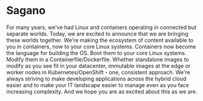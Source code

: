 # Sagano

For many years, we've had Linux and containers operating in connected but
separate worlds.  Today, we are excited to announce that we are bringing these
worlds together.  We're making the ecosystem of content available to you in
containers, now to your core Linux systems.  Containers now become the language
for building the OS.  Boot them to your core Linux systems.  Modify them in a
Containerfile/Dockerfile.  Whether standalone images to modify as you see fit in
your datacenter, immutable images at the edge or worker nodes in
Kubernetes/OpenShift - one, consistent approach.  We're always striving to make
developing applications across the hybrid cloud easier and to make your IT
landscape easier to manage even as you face increasing complexity.  And we hope
you are as excited about this as we are.
